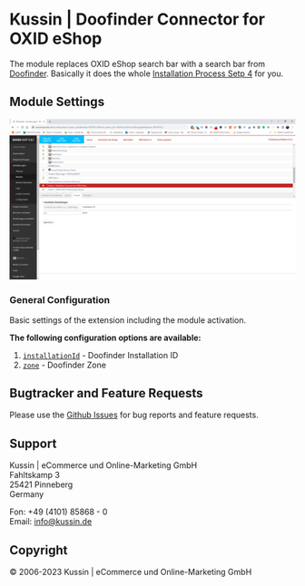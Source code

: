 # Kussin | Doofinder Connector for OXID eShop

The module replaces OXID eShop search bar with a search bar from [Doofinder](https://www.doofinder.com/).
Basically it does the whole [Installation Process Setp 4](https://support.doofinder.com/getting-started/installing-doofinder#step-4-script) 
for you.

## Module Settings

![OXID 6 Admin > Module > Doofinder > Settings Tab](docs/img/Module_Doofinder_Settings.png)

### General Configuration

Basic settings of the extension including the module activation.

**The following configuration options are available:**

1. [`installationId`](https://github.com/kussin/OxidDoofinder/blob/main/modules/kussin/doofinder/views/blocks/base_js.tpl#L11) - Doofinder Installation ID
2. [`zone`](https://github.com/kussin/OxidDoofinder/blob/main/modules/kussin/doofinder/views/blocks/base_js.tpl#L12) - Doofinder Zone

## Bugtracker and Feature Requests

Please use the [Github Issues](https://github.com/kussin/OxidDoofinder/issues) for bug reports and feature requests.

## Support

Kussin | eCommerce und Online-Marketing GmbH<br>
Fahltskamp 3<br>
25421 Pinneberg<br>
Germany

Fon: +49 (4101) 85868 - 0<br>
Email: info@kussin.de

## Copyright

&copy; 2006-2023 Kussin | eCommerce und Online-Marketing GmbH